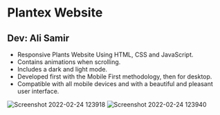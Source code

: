 # Plantex Website

## Dev: Ali Samir

- Responsive Plants Website Using HTML, CSS and JavaScript.
- Contains animations when scrolling.
- Includes a dark and light mode.
- Developed first with the Mobile First methodology, then for desktop.
- Compatible with all mobile devices and with a beautiful and pleasant user interface.

![Screenshot 2022-02-24 123918](https://user-images.githubusercontent.com/62913154/155508765-e9edcf52-3084-4495-98b4-1a51d536a702.jpg)
![Screenshot 2022-02-24 123940](https://user-images.githubusercontent.com/62913154/155508757-dda206ff-4837-4f63-b5b0-a558d62fac57.jpg)
